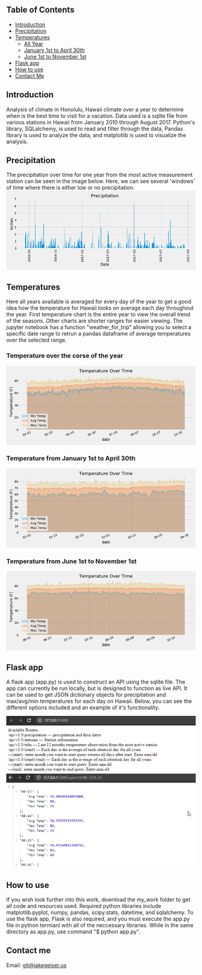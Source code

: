 ## <span href='http://ecotrust-canada.github.io/markdown-toc/'>Table of Contents</span>
- [Introduction](#introduction)
- [Precipitation](#precipitation)
- [Temperatures](#temperatures)
  * [All Year](#temperature-over-the-corse-of-the-year)
  * [January 1st to April 30th](#temperature-from-january-1st-to-april-30th)
  * [June 1st to November 1st](#temperature-from-june-1st-to-november-1st)
- [Flask app](#flask-app)
- [How to use](#how-to-use)
- [Contact Me](#contact-me)


## Introduction
Analysis of climate in Honolulu, Hawaii climate over a year to determine when is the best time to visit for a vacation. Data used is a sqlite file from various stations in Hawaii from January 2010 through August 2017. Python's library, SQLalchemy, is used to read and filter through the data, Pandas library is used to analyze the data, and matplotlib is used to visualize the analysis.

## Precipitation
The precipitation over time for one year from the most active measurement station can be seen in the image below. Here, we can see several 'windows' of time where there is either low or no precipitation.
![](my_work/images/precipitation.png)

## Temperatures
Here all years available is averaged for every day of the year to get a good idea how the temperature for Hawaii looks on average each day throughout the year. First temperature chart is the entire year to view the overall trend of the seasons. Other charts are shorter ranges for easier viewing.  The jupyter notebook has a function "weather_for_trip" allowing you to select a specific date range to retrun a pandas dataframe of average temperatures over the selected range.
### Temperature over the corse of the year
![](my_work/images/allTemps.png)
### Temperature from January 1st to April 30th
![](my_work/images/allCoolTemps.png)
### Temperature from June 1st to November 1st
![](my_work/images/allWarmTemps.png)

## Flask app
A flask app (app.py) is used to construct an API using the sqlite file. The app can currently be run locally, but is designed to function as live API. It can be used to get JSON dictionary objects for precipitation and max/avg/min temperatures for each day on Hawaii. Below, you can see the different options included and an example of it's functionality.

![](my_work/images/flaskhome.png)
![](my_work/images/flaskrange.png)

## How to use
If you wish look further into this work, download the my_work folder to get all code and resources used. Required python libraries include matplotlib.pyplot, numpy, pandas, scipy.stats, datetime, and sqlalchemy. To use the flask app, Flask is also required, and you must execute the app.py file in python termianl with all of the neccessary libraries. While in the same directory as app.py, use command "$ python app.py".

## Contact me
Email: git@jakegeiser.us





